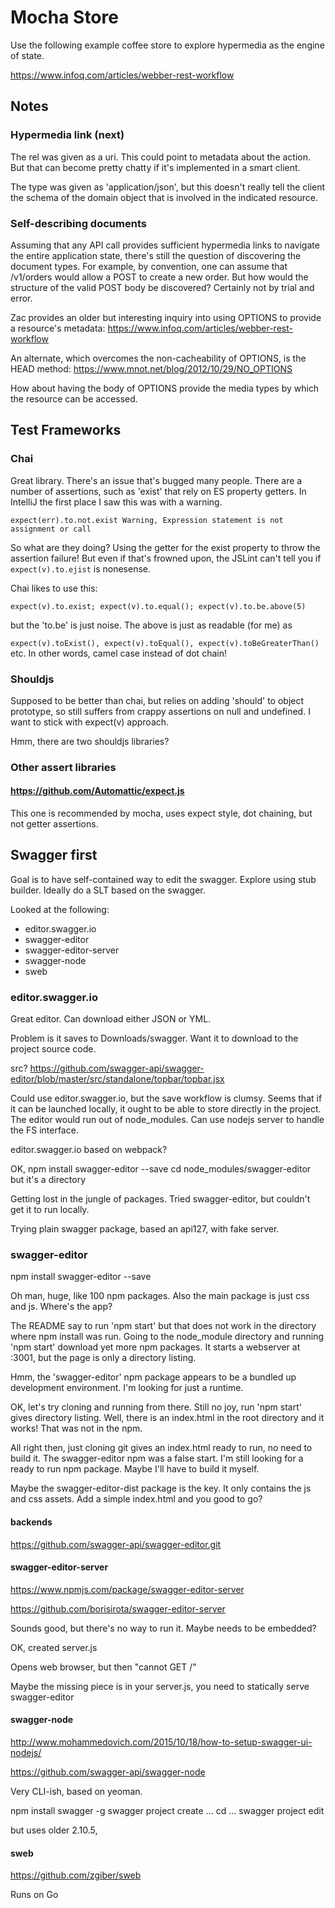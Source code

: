 # Mocha Store

Use the following example coffee store to explore hypermedia as the engine of state.

https://www.infoq.com/articles/webber-rest-workflow

## Notes

### Hypermedia link (next)

The rel was given as a uri. This could point to metadata about the action. But that can become pretty
chatty if it's implemented in a smart client.

The type was given as 'application/json', but this doesn't really tell the client the schema of the domain
object that is involved in the indicated resource.

### Self-describing documents

Assuming that any API call provides sufficient hypermedia links to navigate the entire application state, there's still
the question of discovering the document types. For example, by convention, one can assume that /v1/orders would allow
a POST to create a new order. But how would the structure of the valid POST body be discovered? Certainly not by trial and error.

Zac provides an older but interesting inquiry into using OPTIONS to provide a resource's metadata: https://www.infoq.com/articles/webber-rest-workflow

An alternate, which overcomes the non-cacheability of OPTIONS, is the HEAD method: https://www.mnot.net/blog/2012/10/29/NO_OPTIONS

How about having the body of OPTIONS provide the media types by which the resource can be accessed.

## Test Frameworks

### Chai

Great library. There's an issue that's bugged many people. There are a number of assertions, such as 'exist' that rely on
ES property getters. In IntelliJ the first place I saw this was with a warning.

``expect(err).to.not.exist
Warning, Expression statement is not assignment or call``

So what are they doing? Using the getter for the exist property to throw the assertion failure! But even if that's
frowned upon, the JSLint can't tell you if ``expect(v).to.ejist`` is nonesense.

Chai likes to use this:

``expect(v).to.exist; expect(v).to.equal(); expect(v).to.be.above(5)``

but the 'to.be' is just noise. The above is just as readable (for me) as

``expect(v).toExist(), expect(v).toEqual(), expect(v).toBeGreaterThan()`` etc. In other words, camel case instead of dot chain!

### Shouldjs

Supposed to be better than chai, but relies on adding 'should' to object prototype, so still suffers from crappy
assertions on null and undefined. I want to stick with expect(v) approach.

Hmm, there are two shouldjs libraries?

### Other assert libraries

#### https://github.com/Automattic/expect.js

This one is recommended by mocha, uses expect style, dot chaining, but not getter assertions.

## Swagger first

Goal is to have self-contained way to edit the swagger. Explore using stub builder. Ideally do a SLT based on the swagger.

Looked at the following:

- editor.swagger.io
- swagger-editor
- swagger-editor-server
- swagger-node
- sweb

### editor.swagger.io

Great editor. Can download either JSON or YML.

Problem is it saves to Downloads/swagger. Want it to download to the project source code.

src? https://github.com/swagger-api/swagger-editor/blob/master/src/standalone/topbar/topbar.jsx

Could use editor.swagger.io, but the save workflow is clumsy. Seems that if it can be launched locally,
it ought to be able to store directly in the project. The editor would run out of node_modules. Can use
nodejs server to handle the FS interface.

editor.swagger.io
based on webpack?

OK, npm install swagger-editor --save
cd node_modules/swagger-editor
but it's a directory

Getting lost in the jungle of packages. Tried swagger-editor, but couldn't get it to run locally.

Trying plain swagger package, based an api127, with fake server.

### swagger-editor

npm install swagger-editor --save

Oh man, huge, like 100 npm packages. Also the main package is just css and js. Where's the app?

The README say to run 'npm start' but that does not work in the directory where npm install was run.
Going to the node_module directory and running 'npm start' download yet more npm packages. It starts a webserver
at :3001, but the page is only a directory listing.

Hmm, the 'swagger-editor' npm package appears to be a bundled up development environment. I'm looking for just a runtime.

OK, let's try cloning and running from there. Still no joy, run 'npm start' gives directory listing.
Well, there is an index.html in the root directory and it works! That was not in the npm.

All right then, just cloning git gives an index.html ready to run, no need to build it.
The swagger-editor npm was a false start.
I'm still looking for a ready to run npm package. Maybe I'll have to build it myself.

Maybe the swagger-editor-dist package is the key. It only contains the js and css assets. Add a simple index.html
and you good to go?

#### backends

https://github.com/swagger-api/swagger-editor.git

#### swagger-editor-server

https://www.npmjs.com/package/swagger-editor-server

https://github.com/borisirota/swagger-editor-server

Sounds good, but there's no way to run it. Maybe needs to be embedded?

OK, created server.js

Opens web browser, but then "cannot GET /"

Maybe the missing piece is in your server.js, you need to statically serve swagger-editor

#### swagger-node

http://www.mohammedovich.com/2015/10/18/how-to-setup-swagger-ui-nodejs/

https://github.com/swagger-api/swagger-node

Very CLI-ish, based on yeoman.

npm install swagger -g
swagger project create ...
cd ...
swagger project edit

but uses older 2.10.5,

#### sweb

https://github.com/zgiber/sweb

Runs on Go
